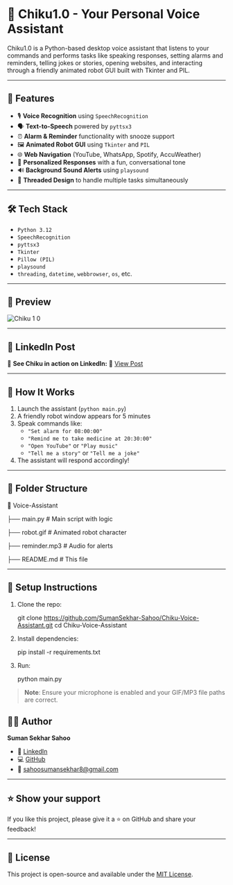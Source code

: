 # 🤖 Chiku1.0 - Your Personal Voice Assistant

Chiku1.0 is a Python-based desktop voice assistant that listens to your commands and performs tasks like speaking responses, setting alarms and reminders, telling jokes or stories, opening websites, and interacting through a friendly animated robot GUI built with Tkinter and PIL.

---

## 🚀 Features

- 🎙️ **Voice Recognition** using `SpeechRecognition`
- 🗣️ **Text-to-Speech** powered by `pyttsx3`
- ⏰ **Alarm & Reminder** functionality with snooze support
- 🖼️ **Animated Robot GUI** using `Tkinter` and `PIL`
- 🌐 **Web Navigation** (YouTube, WhatsApp, Spotify, AccuWeather)
- 🎉 **Personalized Responses** with a fun, conversational tone
- 🔊 **Background Sound Alerts** using `playsound`
- 🧠 **Threaded Design** to handle multiple tasks simultaneously

---

## 🛠️ Tech Stack

- `Python 3.12`
- `SpeechRecognition`
- `pyttsx3`
- `Tkinter`
- `Pillow (PIL)`
- `playsound`
- `threading`, `datetime`, `webbrowser`, `os`, etc.

---

## 📸 Preview

![Chiku 1 0](https://github.com/user-attachments/assets/ec34e7f7-ed7e-4a9d-b821-11f225948f6a)

---


## 🔗 LinkedIn Post

📢 **See Chiku in action on LinkedIn:**
🔗 [View Post](https://www.linkedin.com/posts/sumansekhar-sahoo_python-ai-voiceassistant-activity-7339740746662453248-o804?utm_source=share&utm_medium=member_desktop&rcm=ACoAAFbWbFkBBD_ckmIB0-Z1ZAk25yadMwBisI0)



---

## 🧪 How It Works

1. Launch the assistant (`python main.py`)
2. A friendly robot window appears for 5 minutes
3. Speak commands like:
   - `"Set alarm for 08:00:00"`
   - `"Remind me to take medicine at 20:30:00"`
   - `"Open YouTube"` or `"Play music"`
   - `"Tell me a story"` or `"Tell me a joke"`
4. The assistant will respond accordingly!

---

## 📂 Folder Structure

📁 Voice-Assistant

├── main.py                 # Main script with logic

├── robot.gif               # Animated robot character

├── reminder.mp3            # Audio for alerts

├── README.md               # This file

---

## 🔧 Setup Instructions

1. Clone the repo:
   
   git clone https://github.com/SumanSekhar-Sahoo/Chiku-Voice-Assistant.git
   cd Chiku-Voice-Assistant


2. Install dependencies:

   
   pip install -r requirements.txt
   

3. Run:

   
   python main.py
   

> **Note**: Ensure your microphone is enabled and your GIF/MP3 file paths are correct.



## 🙋‍♂️ Author

**Suman Sekhar Sahoo**

* 🔗 [LinkedIn](https://www.linkedin.com/in/sumansekhar-sahoo)
* 💻 [GitHub](https://github.com/SumanSekhar-Sahoo)
* 📧 [sahoosumansekhar8@gmail.com](mailto:sahoosumansekhar8@gmail.com)

---

## ⭐ Show your support

If you like this project, please give it a ⭐ on GitHub and share your feedback!

---

## 📜 License

This project is open-source and available under the [MIT License](LICENSE).

